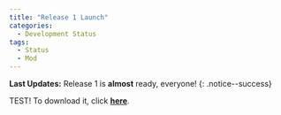 ```yaml
---
title: "Release 1 Launch"
categories:
  - Development Status
tags:
  - Status
  - Mod
---
```


**Last Updates:** Release 1 is **almost** ready, everyone!
{: .notice--success}

TEST! To download it, click <a href="assets/Releases/Null.zip">**here**</a>.

<script type='text/javascript' src='https://storage.ko-fi.com/cdn/widget/Widget_2.js'></script><script type='text/javascript'>kofiwidget2.init('Support Me on Ko-fi', '#000000', 'J3J146LLW');kofiwidget2.draw();</sc
